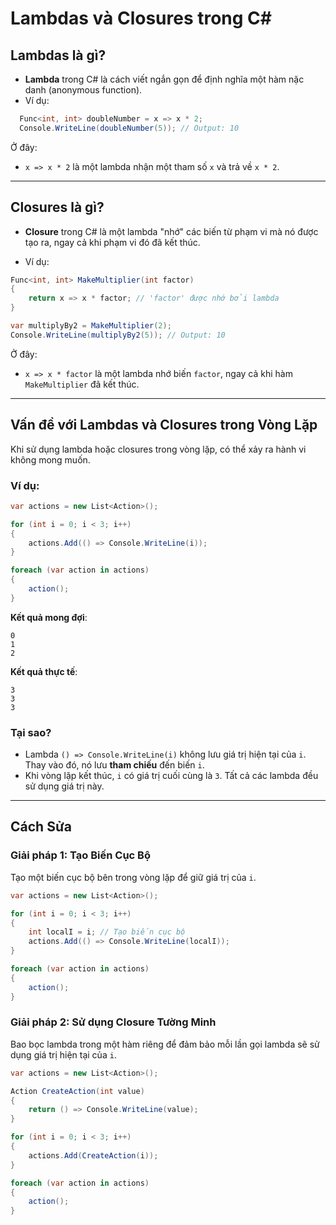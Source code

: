 # Lambdas và Closures trong C#

## Lambdas là gì?
- **Lambda** trong C# là cách viết ngắn gọn để định nghĩa một hàm nặc danh (anonymous function).
- Ví dụ:
```csharp
  Func<int, int> doubleNumber = x => x * 2;
  Console.WriteLine(doubleNumber(5)); // Output: 10
```
Ở đây:
- `x => x * 2` là một lambda nhận một tham số `x` và trả về `x * 2`.
---
## Closures là gì?

- **Closure** trong C# là một lambda "nhớ" các biến từ phạm vi mà nó được tạo ra, ngay cả khi phạm vi đó đã kết thúc.
	
- Ví dụ:
```CS
Func<int, int> MakeMultiplier(int factor)
{
    return x => x * factor; // 'factor' được nhớ bởi lambda
}

var multiplyBy2 = MakeMultiplier(2);
Console.WriteLine(multiplyBy2(5)); // Output: 10

```
Ở đây:
- `x => x * factor` là một lambda nhớ biến `factor`, ngay cả khi hàm `MakeMultiplier` đã kết thúc.
---
## Vấn đề với Lambdas và Closures trong Vòng Lặp

Khi sử dụng lambda hoặc closures trong vòng lặp, có thể xảy ra hành vi không mong muốn.
### Ví dụ:
```cs
var actions = new List<Action>();

for (int i = 0; i < 3; i++)
{
    actions.Add(() => Console.WriteLine(i));
}

foreach (var action in actions)
{
    action();
}
```

**Kết quả mong đợi**:
```
0 
1 
2
```

**Kết quả thực tế**:

```
3 
3 
3
```
### Tại sao?

- Lambda `() => Console.WriteLine(i)` không lưu giá trị hiện tại của `i`. Thay vào đó, nó lưu **tham chiếu** đến biến `i`.
- Khi vòng lặp kết thúc, `i` có giá trị cuối cùng là `3`. Tất cả các lambda đều sử dụng giá trị này.

---
## Cách Sửa

### Giải pháp 1: Tạo Biến Cục Bộ

Tạo một biến cục bộ bên trong vòng lặp để giữ giá trị của `i`.

```cs
var actions = new List<Action>();

for (int i = 0; i < 3; i++)
{
    int localI = i; // Tạo biến cục bộ
    actions.Add(() => Console.WriteLine(localI));
}

foreach (var action in actions)
{
    action();
}
```

### Giải pháp 2: Sử dụng Closure Tường Minh

Bao bọc lambda trong một hàm riêng để đảm bảo mỗi lần gọi lambda sẽ sử dụng giá trị hiện tại của `i`.

```cs
var actions = new List<Action>();

Action CreateAction(int value)
{
    return () => Console.WriteLine(value);
}

for (int i = 0; i < 3; i++)
{
    actions.Add(CreateAction(i));
}

foreach (var action in actions)
{
    action();
}
```
